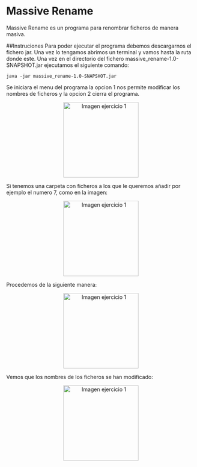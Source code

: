 # Massive Rename
Massive Rename es un programa para renombrar ficheros de manera masiva.

##Instruciones
Para poder ejecutar el programa debemos descargarnos el fichero jar. Una vez lo tengamos abrimos un terminal y vamos hasta la ruta donde este. Una vez en el directorio del fichero massive_rename-1.0-SNAPSHOT.jar ejecutamos el siguiente comando:

`java -jar massive_rename-1.0-SNAPSHOT.jar`

Se iniciara el menu del programa la opcion 1 nos permite modificar los nombres de ficheros y la opcion 2 cierra el programa.

<p align="center">
<img 
src="https://raw.githubusercontent.com/rodrimmbdev/massive_rename/blob/develop/imgs/img_2.png"
alt="Imagen ejercicio 1"
height="200"
/>
</p>

Si tenemos una carpeta con ficheros a los que le queremos añadir por ejemplo el numero 7, como en la imagen:
<p align="center">
<img 
src="https://raw.githubusercontent.com/rodrimmbdev/massive_rename/blob/develop/imgs/img_1.png"
alt="Imagen ejercicio 1"
height="200"
/>
</p>

Procedemos de la siguiente manera:

<p align="center">
<img 
src="https://raw.githubusercontent.com/rodrimmbdev/massive_rename/blob/develop/imgs/img_3.png"
alt="Imagen ejercicio 1"
height="200"
/>
</p>

Vemos que los nombres de los ficheros se han modificado:

<p align="center">
<img 
src="https://raw.githubusercontent.com/rodrimmbdev/massive_rename/blob/develop/imgs/img_4.png"
alt="Imagen ejercicio 1"
height="200"
/>
</p>